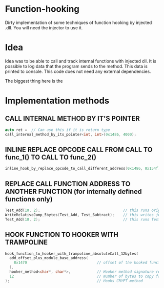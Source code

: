 # Function-hooking
Dirty implementation of some techniques of function hooking by injected .dll.
You will need the injector to use it.

# Idea
Idea was to be able to call and track internal functions with injected dll. It is possible to log data that the program sends to the method. This data is printed to console. This code does not need any external dependencies.

The biggest thing here is the 

# Implementation methods
## CALL INTERNAL METHOD BY IT'S POINTER
```c++
auto ret =  // Can use this if it is return type
call_internal_method_by_its_pointer<int, int>(0x1486, 4000);
```
## INLINE REPLACE OPCODE CALL FROM CALL TO func_1() TO CALL TO func_2()
```c++
inline_hook_by_replace_opcode_to_call_different_address(0x1486, 0x154f);	// AT 0x154f CALL 0x1486 func_2()
```
## REPLACE CALL FUNCTION ADDRESS TO ANOTHER FUNCTION (for internally defined functions only)
```c++
Test_Add(10, 2);                                      // this runs original Test_add()
WriteRelativeJump_5bytes(Test_Add, Test_Subtract);    // this writes jump from Test_Add() to Test_Subtract()
Test_Add(10, 2);                                      // this runs Test_Add() but then imeadiatelly jumps to Test_Subtract()
```
## HOOK FUNCTION TO HOOKER WITH TRAMPOLINE
```c++
hook_function_to_hooker_with_trampoline_absoluteCall_12bytes(
  add_offset_plus_module_base_address(
    0x1470                                // offset of the hooked function
  ),
  hooker_method<char*, char*>,            // Hooker method signature reflects hooked method
  12                                      // Number of bytes to copy from hooked method to hooker method
);                                        // Hooks CRYPT method
```
